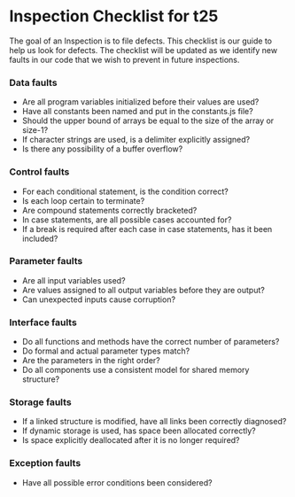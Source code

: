 # Inspection Checklist for t25

The goal of an Inspection is to file defects.
This checklist is our guide to help us look for defects.
The checklist will be updated as we identify new faults in our code that we wish to prevent in future inspections.


### Data faults
* Are all program variables initialized before their values are used?
* Have all constants been named and put in the constants.js file?
* Should the upper bound of arrays be equal to the size of the array or size-1?
* If character strings are used, is a delimiter explicitly assigned?
* Is there any possibility of a buffer overflow?

### Control faults
* For each conditional statement, is the condition correct?
* Is each loop certain to terminate?
* Are compound statements correctly bracketed?
* In case statements, are all possible cases accounted for?
* If a break is required after each case in case statements, has it been included?

### Parameter faults
* Are all input variables used?
* Are values assigned to all output variables before they are output?
* Can unexpected inputs cause corruption?

### Interface faults
* Do all functions and methods have the correct number of parameters?
* Do formal and actual parameter types match?
* Are the parameters in the right order?
* Do all components use a consistent model for shared memory structure?

### Storage faults
* If a linked structure is modified, have all links been correctly diagnosed?
* If dynamic storage is used, has space been allocated correctly?
* Is space explicitly deallocated after it is no longer required?

### Exception faults
* Have all possible error conditions been considered?
